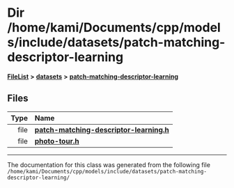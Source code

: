 

# Dir /home/kami/Documents/cpp/models/include/datasets/patch-matching-descriptor-learning



[**FileList**](files.md) **>** [**datasets**](dir_29ff4802398ba4a572b958e731c7adb4.md) **>** [**patch-matching-descriptor-learning**](dir_16503b39329efc9391e88fd543051250.md)












## Files

| Type | Name |
| ---: | :--- |
| file | [**patch-matching-descriptor-learning.h**](patch-matching-descriptor-learning_8h.md) <br> |
| file | [**photo-tour.h**](photo-tour_8h.md) <br> |



























































------------------------------
The documentation for this class was generated from the following file `/home/kami/Documents/cpp/models/include/datasets/patch-matching-descriptor-learning/`

